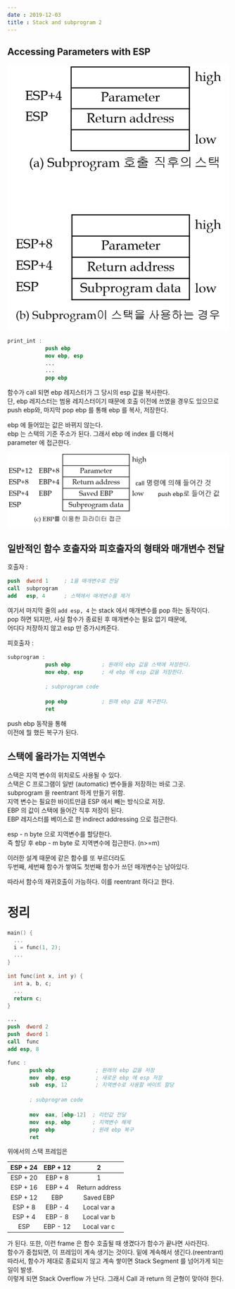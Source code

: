 ```yaml
---
date : 2019-12-03
title : Stack and subprogram 2
---
```


## Accessing Parameters with ESP

![esp](./esp.png)

```nasm
print_int : 
            push ebp
            mov ebp, esp
            ...
            ...
            pop ebp
```

함수가 call 되면 ebp 레지스터가 그 당시의 esp 값을 복사한다.  
단, ebp 레지스터는 범용 레지스터이기 때문에 호출 이전에 쓰였을 경우도 있으므로  
push ebp와, 마지막 pop ebp 를 통해 ebp 를 복사, 저장한다.  

ebp 에 들어있는 값은 바뀌지 않는다.  
ebp 는 스택의 기준 주소가 된다. 그래서 ebp 에 index 를 더해서  
parameter 에 접근한다.  

![ebp](./ebp.png)


## 일반적인 함수 호출자와 피호출자의 형태와 매개변수 전달  

호출자 :  
```nasm
push  dword 1     ; 1을 매개변수로 전달
call  subprogram  
add   esp, 4      ; 스택에서 매개변수를 제거
```

여기서 마지막 줄의 `add esp, 4` 는 stack 에서 매개변수를 pop 하는 동작이다.    
pop 하면 되지만, 사실 함수가 종료된 후 매개변수는 필요 없기 때문에,  
어디다 저장하지 않고 esp 만 증가시켜준다.  


피호출자 :  
```nasm
subprogram : 
            push ebp          ; 원래의 ebp 값을 스택에 저장한다.
            mov ebp, esp      ; 새 ebp 에 esp 값을 저장한다.
            
            ; subprogram code
            
            pop ebp           ; 원래 ebp 값을 복구한다.
            ret
```

push ebp 동작을 통해  
이전에 뭘 했든 복구가 된다.  



## 스택에 올라가는 지역변수

스택은 지역 변수의 위치로도 사용될 수 있다.  
스택은 C 프로그램이 일반 (automatic) 변수들을 저장하는 바로 그곳.  
subprogram 을 reentrant 하게 만들기 위함.  
지역 변수는 필요한 바이트만큼 ESP 에서 빼는 방식으로 저장.  
EBP 의 값이 스택에 들어간 직후 저장이 된다.  
EBP 레지스터를 베이스로 한 indirect addressing 으로 접근한다.  

esp - n byte 으로 지역변수를 할당한다.  
즉 할당 후 ebp - m byte 로 지역변수에 접근한다. (n>=m)   

이러한 설계 때문에 같은 함수를 또 부르더라도  
두번째, 세번째 함수가 쌓여도 첫번째 함수가 쓰던 매개변수는 남아있다.  

따라서 함수의 재귀호출이 가능하다. 이를 reentrant 하다고 한다.  



# 정리

```c
main() {
  ...
  i = func(1, 2);
  ...
}
```

```c
int func(int x, int y) {
  int a, b, c;
  ...
  return c;
}
```

```nasm
...
push  dword 2
push  dword 1
call  func
add esp, 8
```

```nasm
func :
       push ebp             ; 원래의 ebp 값을 저장
       mov  ebp, esp        ; 새로운 ebp 에 esp 저장
       sub  esp, 12         ; 지역변수로 사용할 바이트 할당
            
       ; subprogram code
            
       mov  eax, [ebp-12]  ; 리턴값 전달
       mov  esp, ebp       ; 지역변수 해제
       pop  ebp            ; 원래 ebp 복구
       ret
```


위에서의 스택 프레임은  

|ESP + 24|EBP + 12|2|
|:---:|:---:|:---:|
|ESP + 20|EBP + 8|1|
|ESP + 16|EBP + 4|Return address|
|ESP + 12|EBP|Saved EBP|
|ESP + 8|EBP - 4|Local var a|
|ESP + 4|EBP - 8|Local var b|
|ESP|EBP - 12|Local var c|

가 된다. 또한, 이런 frame 은 함수 호출될 때 생겼다가 함수가 끝나면 사라진다.  
함수가 중첩되면, 이 프레임이 계속 생기는 것이다. 밑에 계속해서 생긴다.(reentrant)   
따라서, 함수가 제대로 종료되지 않고 계속 쌓이면 Stack Segment 를 넘어가게 되는 일이 발생.  
이렇게 되면 Stack Overflow 가 난다. 그래서 Call 과 return 의 균형이 맞아야 한다.  




